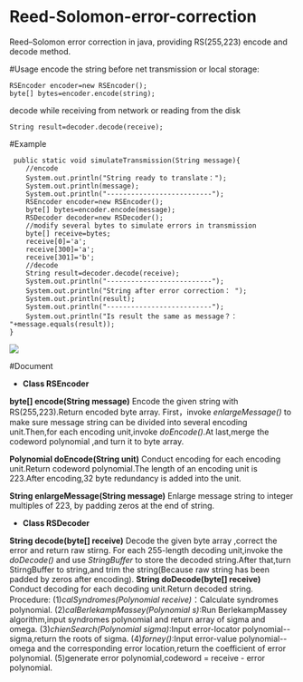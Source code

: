 # Reed-Solomon-error-correction
Reed–Solomon error correction in java, providing RS(255,223) encode and decode method.

#Usage
encode the string before net transmission or local storage:
  

    RSEncoder encoder=new RSEncoder();
    byte[] bytes=encoder.encode(string);

decode while receiving from network or reading from the disk

    String result=decoder.decode(receive);
#Example

     public static void simulateTransmission(String message){
    	//encode
    	System.out.println("String ready to translate：");
    	System.out.println(message);
    	System.out.println("--------------------------");
    	RSEncoder encoder=new RSEncoder();
    	byte[] bytes=encoder.encode(message);
        RSDecoder decoder=new RSDecoder();
        //modify several bytes to simulate errors in transmission
        byte[] receive=bytes;
        receive[0]='a';
        receive[300]='a';
        receive[301]='b';
        //decode
        String result=decoder.decode(receive);
        System.out.println("--------------------------");
        System.out.println("String after error correction： ");
        System.out.println(result);
        System.out.println("--------------------------");
    	System.out.println("Is result the same as message？： "+message.equals(result));
    }
    
 ![](https://github.com/didihe1988/Reed-Solomon-error-correction/raw/master/rscode/screenshot/demo.png)

#Document

 - **Class RSEncoder**

**byte[] encode(String message)**
Encode the given string with RS(255,223).Return encoded byte array.
First，invoke *enlargeMessage()* to make sure message string can be divided into several encoding unit.Then,for each encoding unit,invoke *doEncode()*.At last,merge the codeword polynomial ,and turn it to byte array.

**Polynomial doEncode(String unit)**
Conduct encoding for each encoding unit.Return codeword polynomial.The length of an encoding unit is 223.After encoding,32 byte redundancy is added into the unit.

**String enlargeMessage(String message)**
Enlarge message string to integer multiples of 223, by padding zeros at the end of string. 

- **Class RSDecoder**

**String decode(byte[] receive)**
Decode the given byte array ,correct the error and return raw stirng.
For each 255-length decoding unit,invoke the *doDecode()* and use *StringBuffer* to store the decoded string.After that,turn StirngBuffer to string,and trim the string(Because raw string has been padded by zeros after encoding).
**String doDecode(byte[] receive)**
Conduct decoding for each decoding unit.Return decoded string.
Procedure:
(1)*calSyndromes(Polynomial receive)*：Calculate syndromes polynomial.
(2)*calBerlekampMassey(Polynomial s)*:Run BerlekampMassey algorithm,input syndromes polynomial and return array of sigma and omega.
(3)*chienSearch(Polynomial sigma)*:Input error-locator polynomial--sigma,return the roots of sigma.
(4)*forney()*:Input error-value polynomial--omega and the corresponding error location,return the coefficient of error polynomial.
(5)generate error polynomial,codeword = receive - error polynomial.









